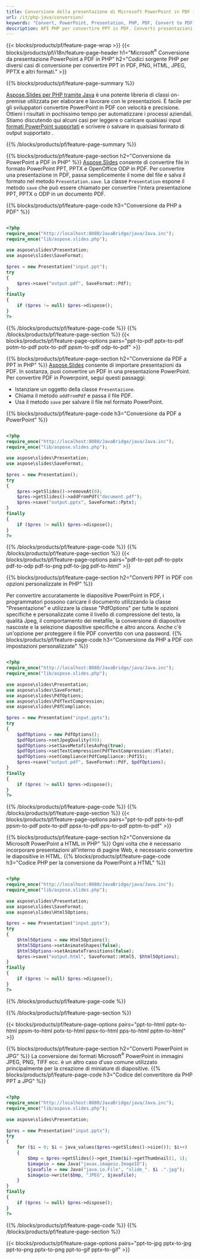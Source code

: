```yaml
---
title: Conversione della presentazione di Microsoft PowerPoint in PDF in PHP
url: /it/php-java/conversion/
keywords: "Convert, PowerPoint, Presentation, PHP, PDF, Convert to PDF, PPT to PDF"
description: API PHP per convertire PPT in PDF. Converti presentazioni in JPG, PNG e altri formati in PHP.
---
```


{{< blocks/products/pf/feature-page-wrap >}}
{{< blocks/products/pf/i18n/feature-page-header h1="Microsoft<sup>®</sup> Conversione da presentazione PowerPoint a PDF in PHP" h2="Codici sorgente PHP per diversi casi di conversione per convertire PPT in PDF, PNG, HTML, JPEG, PPTX e altri formati." >}}

{{% blocks/products/pf/feature-page-summary %}}

[Aspose.Slides per PHP tramite Java](https://products.aspose.com/slides/it/php-java/) è una potente libreria di classi on-premise utilizzata per elaborare e lavorare con le presentazioni. È facile per gli sviluppatori convertire PowerPoint in PDF con velocità e precisione. Ottieni i risultati in pochissimo tempo per automatizzare i processi aziendali. Stiamo discutendo qui alcuni casi per leggere o caricare qualsiasi input [formati PowerPoint supportati](https://docs.aspose.com/slides/php-java/supported-file-formats/) e scrivere o salvare in qualsiasi formato di output supportato . 

{{% /blocks/products/pf/feature-page-summary  %}}

{{% blocks/products/pf/feature-page-section  h2="Conversione da PowerPoint a PDF in PHP" %}}
[Aspose.Slides](https://products.aspose.com/slides/it/php-java/) consente di convertire file in formato PowerPoint PPT, PPTX e OpenOffice ODP in PDF. Per convertire una presentazione in PDF, passa semplicemente il nome del file e salva il formato nel metodo `Presentation.save`. La classe `Presentation` espone il metodo `save` che può essere chiamato per convertire l'intera presentazione PPT, PPTX o ODP in un documento PDF.

{{% blocks/products/pf/feature-page-code h3="Conversione da PHP a PDF" %}}

```php

<?php
require_once("http://localhost:8080/JavaBridge/java/Java.inc");
require_once("lib/aspose.slides.php");
 
use aspose\slides\Presentation;
use aspose\slides\SaveFormat;
 
$pres = new Presentation("input.ppt");
try
{
    $pres->save("output.pdf", SaveFormat::Pdf); 
}
finally
{
    if ($pres != null) $pres->dispose();
}
?>
```
{{% /blocks/products/pf/feature-page-code  %}}
{{% /blocks/products/pf/feature-page-section %}}
{{< blocks/products/pf/feature-page-options pairs="ppt-to-pdf pptx-to-pdf potm-to-pdf potx-to-pdf ppsm-to-pdf odp-to-pdf" >}}

{{% blocks/products/pf/feature-page-section  h2="Conversione da PDF a PPT in PHP" %}}
[Aspose.Slides](https://products.aspose.com/slides/it/php-java/) consente di importare presentazioni da PDF. In sostanza, puoi convertire un PDF in una presentazione PowerPoint. Per convertire PDF in Powerpoint, segui questi passaggi:
- Istanziare un oggetto della classe `Presentazione`.
- Chiama il metodo `addFromPdf` e passa il file PDF.
- Usa il metodo `save` per salvare il file nel formato PowerPoint.

{{% blocks/products/pf/feature-page-code h3="Conversione da PDF a PowerPoint" %}}

```php

<?php
require_once("http://localhost:8080/JavaBridge/java/Java.inc");
require_once("lib/aspose.slides.php");
 
use aspose\slides\Presentation;
use aspose\slides\SaveFormat;
 
$pres = new Presentation();
try
{
    $pres->getSlides()->removeAt(0);
    $pres->getSlides()->addFromPdf("document.pdf");
    $pres->save("output.pptx", SaveFormat::Pptx); 
}
finally
{
    if ($pres != null) $pres->dispose();
}
?>
```
{{% /blocks/products/pf/feature-page-code  %}}
{{% /blocks/products/pf/feature-page-section %}}
{{< blocks/products/pf/feature-page-options pairs="pdf-to-ppt pdf-to-pptx pdf-to-odp pdf-to-png pdf-to-jpg pdf-to-html" >}}


{{% blocks/products/pf/feature-page-section  h2="Converti PPT in PDF con opzioni personalizzate in PHP" %}}

Per convertire accuratamente le diapositive PowerPoint in PDF, i programmatori possono caricare il documento utilizzando la classe "Presentazione" e utilizzare la classe "PdfOptions" per tutte le opzioni specifiche e personalizzate come il livello di compressione del testo, la qualità Jpeg, il comportamento dei metafile, la conversione di diapositive nascoste e la selezione diapositive specifiche e altro ancora. Anche c'è un'opzione per proteggere il file PDF convertito con una password.
{{% blocks/products/pf/feature-page-code h3="Conversione da PHP a PDF con impostazioni personalizzate" %}}

```php

<?php
require_once("http://localhost:8080/JavaBridge/java/Java.inc");
require_once("lib/aspose.slides.php");
 
use aspose\slides\Presentation;
use aspose\slides\SaveFormat;
use aspose\slides\PdfOptions;
use aspose\slides\PdfTextCompression;
use aspose\slides\PdfCompliance;
 
$pres = new Presentation("input.pptx");
try
{
    $pdfOptions = new PdfOptions();
    $pdfOptions->setJpegQuality(90);
    $pdfOptions->setSaveMetafilesAsPng(true);
    $pdfOptions->setTextCompression(PdfTextCompression::Flate);
    $pdfOptions->setCompliance(PdfCompliance::Pdf15);
    $pres->save("output.pdf", SaveFormat::Pdf, $pdfOptions);
}
finally
{
    if ($pres != null) $pres->dispose();
}
?>
```
{{% /blocks/products/pf/feature-page-code  %}}
{{% /blocks/products/pf/feature-page-section %}}
{{< blocks/products/pf/feature-page-options pairs="ppt-to-pdf pptx-to-pdf ppsm-to-pdf potx-to-pdf ppsx-to-pdf pps-to-pdf pptm-to-pdf" >}}


{{% blocks/products/pf/feature-page-section  h2="Conversione da Microsoft PowerPoint a HTML in PHP" %}}
Ogni volta che è necessario incorporare presentazioni all'interno di pagine Web, è necessario convertire le diapositive in HTML. 
{{% blocks/products/pf/feature-page-code h3="Codice PHP per la conversione da PowerPoint a HTML" %}}

```php

<?php
require_once("http://localhost:8080/JavaBridge/java/Java.inc");
require_once("lib/aspose.slides.php");
 
use aspose\slides\Presentation;
use aspose\slides\SaveFormat;
use aspose\slides\Html5Options;
 
$pres = new Presentation("input.pptx");
try
{
    $html5Options = new Html5Options();
    $html5Options->setAnimateShapes(false);
    $html5Options->setAnimateTransitions(false);
    $pres->save("output.html", SaveFormat::Html5, $html5Options);
}
finally
{
    if ($pres != null) $pres->dispose();
}
?>
```
{{% /blocks/products/pf/feature-page-code %}}

{{% /blocks/products/pf/feature-page-section %}}

{{< blocks/products/pf/feature-page-options pairs="ppt-to-html pptx-to-html ppsm-to-html potx-to-html ppsx-to-html pps-to-html pptm-to-html" >}}

{{% blocks/products/pf/feature-page-section  h2="Converti PowerPoint in JPG" %}}
La conversione dei formati Microsoft<sup>®</sup> PowerPoint in immagini JPEG, PNG, TIFF ecc. è un altro caso d'uso comune utilizzato principalmente per la creazione di miniature di diapositive. 
{{% blocks/products/pf/feature-page-code h3="Codice del convertitore da PHP PPT a JPG" %}}
```php

<?php
require_once("http://localhost:8080/JavaBridge/java/Java.inc");
require_once("lib/aspose.slides.php");
 
use aspose\slides\Presentation;
 
$pres = new Presentation("input.pptx");
try
{
    for ($i = 0; $i < java_values($pres->getSlides()->size()); $i++)
    {
        $bmp = $pres->getSlides()->get_Item($i)->getThumbnail(1, 1);
        $imageio = new Java("javax.imageio.ImageIO");
        $javafile = new Java("java.io.File", "slide_". $i .".jpg");
        $imageio->write($bmp, "JPEG", $javafile);
    }
}
finally
{
    if ($pres != null) $pres->dispose();
}
?>  
```
{{% /blocks/products/pf/feature-page-code %}}
{{% /blocks/products/pf/feature-page-section %}}

{{< blocks/products/pf/feature-page-options pairs="ppt-to-jpg pptx-to-jpg ppt-to-png pptx-to-png ppt-to-gif pptx-to-gif" >}}